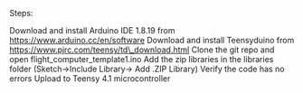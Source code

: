 Steps:

Download and install Arduino IDE 1.8.19 from
https://www.arduino.cc/en/software Download and install Teensyduino from
https://www.pjrc.com/teensy/td\_download.html Clone the git repo and
open flight\_computer\_template1.ino Add the zip libraries in the
libraries folder (Sketch-\>Include Library-\> Add .ZIP Library) Verify
the code has no errors Upload to Teensy 4.1 microcontroller
